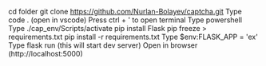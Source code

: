 cd folder
git clone https://github.com/Nurlan-Bolayev/captcha.git
Type code . (open in vscode)
Press ctrl + ' to open terminal
Type powershell
Type ./cap_env/Scripts/activate
pip install Flask
pip freeze > requirements.txt
pip install -r requirements.txt
Type $env:FLASK_APP = 'ex'
Type flask run (this will start dev server)
Open in browser (http://localhost:5000)